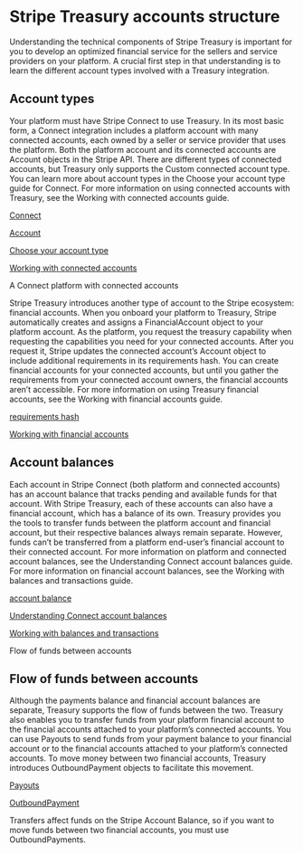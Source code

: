 # Stripe Treasury accounts structure

Understanding the technical components of Stripe Treasury is important for you to develop an optimized financial service for the sellers and service providers on your platform. A crucial first step in that understanding is to learn the different account types involved with a Treasury integration.

## Account types

Your platform must have Stripe Connect to use Treasury. In its most basic form, a Connect integration includes a platform account with many connected accounts, each owned by a seller or service provider that uses the platform. Both the platform account and its connected accounts are Account objects in the Stripe API. There are different types of connected accounts, but Treasury only supports the Custom connected account type. You can learn more about account types in the Choose your account type guide for Connect. For more information on using connected accounts with Treasury, see the Working with connected accounts guide.

[Connect](/connect)

[Account](/api/accounts)

[Choose your account type](/connect/accounts)

[Working with connected accounts](/treasury/account-management/connected-accounts)

A Connect platform with connected accounts

Stripe Treasury introduces another type of account to the Stripe ecosystem: financial accounts. When you onboard your platform to Treasury, Stripe automatically creates and assigns a FinancialAccount object to your platform account. As the platform, you request the treasury capability when requesting the capabilities you need for your connected accounts. After you request it, Stripe updates the connected account’s Account object to include additional requirements in its requirements hash. You can create financial accounts for your connected accounts, but until you gather the requirements from your connected account owners, the financial accounts aren’t accessible. For more information on using Treasury financial accounts, see the Working with financial accounts guide.

[requirements hash](/api/accounts/object#account_object-requirements)

[Working with financial accounts](/treasury/account-management/financial-accounts)

## Account balances

Each account in Stripe Connect (both platform and connected accounts) has an account balance that tracks pending and available funds for that account. With Stripe Treasury, each of these accounts can also have a financial account, which has a balance of its own. Treasury provides you the tools to transfer funds between the platform account and financial account, but their respective balances always remain separate. However, funds can’t be transferred from a platform end-user’s financial account to their connected account. For more information on platform and connected account balances, see the Understanding Connect account balances guide. For more information on financial account balances, see the Working with balances and transactions guide.

[account balance](/connect/account-balances)

[Understanding Connect account balances](/connect/account-balances)

[Working with balances and transactions](/treasury/account-management/working-with-balances-and-transactions)

Flow of funds between accounts

## Flow of funds between accounts

Although the payments balance and financial account balances are separate, Treasury supports the flow of funds between the two. Treasury also enables you to transfer funds from your platform financial account to the financial accounts attached to your platform’s connected accounts. You can use Payouts to send funds from your payment balance to your financial account or to the financial accounts attached to your platform’s connected accounts. To move money between two financial accounts, Treasury introduces OutboundPayment objects to facilitate this movement.

[Payouts](/api/payouts)

[OutboundPayment](/api/treasury/outbound_payments)

Transfers affect funds on the Stripe Account Balance, so if you want to move funds between two financial accounts, you must use OutboundPayments.
